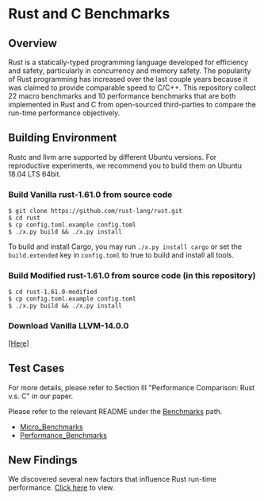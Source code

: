 # Rust and C Benchmarks

## Overview
Rust is a statically-typed programming language developed for efficiency and safety, particularly in concurrency and memory safety. The popularity of Rust programming has increased over the last couple years because it was claimed to provide comparable speed to C/C++. This repository collect 22 macro benchmarks and 10 performance benchmarks that are both implemented in Rust and C from open-sourced third-parties to compare the run-time performance objectively.

## Building Environment
Rustc and llvm arre supported by different Ubuntu versions. For reproductive experiments, we recommend you to build them on Ubuntu 18.04 LTS 64bit.

### Build Vanilla rust-1.61.0 from source code
```
$ git clone https://github.com/rust-lang/rust.git
$ cd rust
$ cp config.toml.example config.toml
$ ./x.py build && ./x.py install
```
To build and install Cargo, you may run ```./x.py install cargo``` or set the ```build.extended``` key in ```config.toml``` to true to build and install all tools.

### Build Modified rust-1.61.0 from source code (in this repository)
```
$ cd rust-1.61.0-modified
$ cp config.toml.example config.toml
$ ./x.py build && ./x.py install
```

### Download Vanilla LLVM-14.0.0 
[[Here]](https://github.com/llvm/llvm-project/releases/download/llvmorg-14.0.0/clang+llvm-14.0.0-x86_64-linux-gnu-ubuntu-18.04.tar.xz)

## Test Cases 
For more details, please refer to Section III "Performance Comparison: Rust v.s. C" in our paper.

Please refer to the relevant README under the [Benchmarks](./Benchmarks/README.md) path.

- [Micro_Benchmarks](./Benchmarks/Micro_Benchmarks/README.md)
- [Performance_Benchmarks](./Benchmarks//Performance_Benchmarks/README.md)

## New Findings

We discovered several new factors that influence Rust run-time performance. [Click here](./New_Findings/README.md) to view.